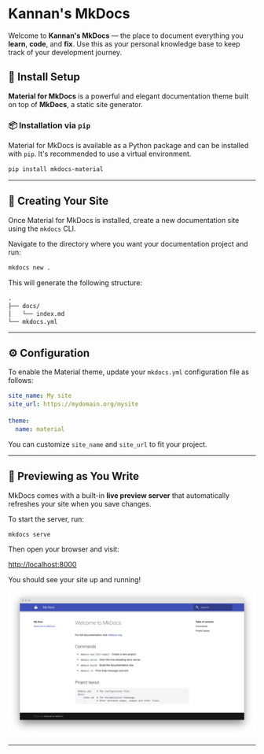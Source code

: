 # Kannan's MkDocs

Welcome to **Kannan's MkDocs** — the place to document everything you **learn**, **code**, and **fix**. Use this as your personal knowledge base to keep track of your development journey.

## 🚀 Install Setup

**Material for MkDocs** is a powerful and elegant documentation theme built on top of **MkDocs**, a static site generator.

### 📦 Installation via `pip`

Material for MkDocs is available as a Python package and can be installed with `pip`. It's recommended to use a virtual environment.

```bash
pip install mkdocs-material
````

---

## 📁 Creating Your Site

Once Material for MkDocs is installed, create a new documentation site using the `mkdocs` CLI.

Navigate to the directory where you want your documentation project and run:

```bash
mkdocs new .
```

This will generate the following structure:

```
.
├── docs/
│   └── index.md
└── mkdocs.yml
```

---

## ⚙️ Configuration

To enable the Material theme, update your `mkdocs.yml` configuration file as follows:

```yaml
site_name: My site
site_url: https://mydomain.org/mysite

theme:
  name: material
```

You can customize `site_name` and `site_url` to fit your project.

---

## 📝 Previewing as You Write

MkDocs comes with a built-in **live preview server** that automatically refreshes your site when you save changes.

To start the server, run:

```bash
mkdocs serve
```

Then open your browser and visit:

[http://localhost:8000](http://localhost:8000)

You should see your site up and running!

![Preview Screenshot](image.png)

---